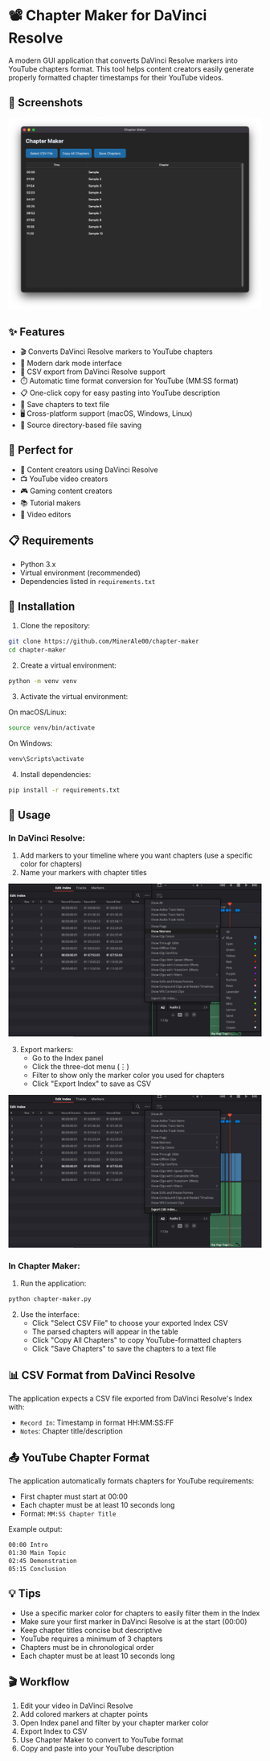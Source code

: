 # 📽️ Chapter Maker for DaVinci Resolve

A modern GUI application that converts DaVinci Resolve markers into YouTube chapters format. This tool helps content creators easily generate properly formatted chapter timestamps for their YouTube videos.

## 📸 Screenshots

![Chapter Maker Interface](images/chapter-maker.png)

## ✨ Features

- 🎬 Converts DaVinci Resolve markers to YouTube chapters
- 🌙 Modern dark mode interface
- 📄 CSV export from DaVinci Resolve support
- ⏱️ Automatic time format conversion for YouTube (MM:SS format)
- 📋 One-click copy for easy pasting into YouTube description
- 💾 Save chapters to text file
- 🖥️ Cross-platform support (macOS, Windows, Linux)
- 📁 Source directory-based file saving

## 🎯 Perfect for

- 🎥 Content creators using DaVinci Resolve
- 📺 YouTube video creators
- 🎮 Gaming content creators
- 📚 Tutorial makers
- 🎨 Video editors

## 📋 Requirements

- Python 3.x
- Virtual environment (recommended)
- Dependencies listed in `requirements.txt`

## 🚀 Installation

1. Clone the repository:
```bash
git clone https://github.com/MinerAle00/chapter-maker
cd chapter-maker
```

2. Create a virtual environment:
```bash
python -m venv venv
```

3. Activate the virtual environment:

On macOS/Linux:
```bash
source venv/bin/activate
```

On Windows:
```bash
venv\Scripts\activate
```

4. Install dependencies:
```bash
pip install -r requirements.txt
```

## 📖 Usage

### In DaVinci Resolve:
1. Add markers to your timeline where you want chapters (use a specific color for chapters)
2. Name your markers with chapter titles

![DaVinci Resolve Markers](images/davinci-markers.png)

3. Export markers:
   - Go to the Index panel
   - Click the three-dot menu (⋮)
   - Filter to show only the marker color you used for chapters
   - Click "Export Index" to save as CSV

![DaVinci Resolve Export](images/davinci-export.png)

### In Chapter Maker:
1. Run the application:
```bash
python chapter-maker.py
```

2. Use the interface:
   - Click "Select CSV File" to choose your exported Index CSV
   - The parsed chapters will appear in the table
   - Click "Copy All Chapters" to copy YouTube-formatted chapters
   - Click "Save Chapters" to save the chapters to a text file

## 📊 CSV Format from DaVinci Resolve

The application expects a CSV file exported from DaVinci Resolve's Index with:
- `Record In`: Timestamp in format HH:MM:SS:FF
- `Notes`: Chapter title/description

## 📤 YouTube Chapter Format

The application automatically formats chapters for YouTube requirements:
- First chapter must start at 00:00
- Each chapter must be at least 10 seconds long
- Format: `MM:SS Chapter Title`

Example output:
```
00:00 Intro
01:30 Main Topic
02:45 Demonstration
05:15 Conclusion
```

## 💡 Tips

- Use a specific marker color for chapters to easily filter them in the Index
- Make sure your first marker in DaVinci Resolve is at the start (00:00)
- Keep chapter titles concise but descriptive
- YouTube requires a minimum of 3 chapters
- Chapters must be in chronological order
- Each chapter must be at least 10 seconds long

## 🎬 Workflow

1. Edit your video in DaVinci Resolve
2. Add colored markers at chapter points
3. Open Index panel and filter by your chapter marker color
4. Export Index to CSV
5. Use Chapter Maker to convert to YouTube format
6. Copy and paste into your YouTube description
